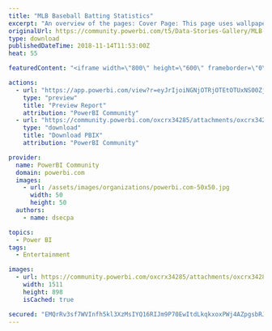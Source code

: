 ```yaml
---
title: "MLB Baseball Batting Statistics"
excerpt: "An overview of the pages: Cover Page: This page uses wallpaper as well as buttons and is the home page of report. The other pages are all hidden, so"
originalUrl: https://community.powerbi.com/t5/Data-Stories-Gallery/MLB-Baseball-Batting-Statistics/m-p/566230
type: download
publishedDateTime: 2018-11-14T11:53:00Z
heat: 55

featuredContent: "<iframe width=\"800\" height=\"600\" frameborder=\"0\" src=\"https://app.powerbi.com/view?r=eyJrIjoiNGNjOTRjOTEtOTUxNS00ZjRmLWJhY2MtYTZlNDU2ZWU2OTFmIiwidCI6IjZmZjYwZDM2LTkyNWYtNDc4NS1hODU0LTUxMGY5MDllZTU2MSIsImMiOjN9\"></iframe>"

actions:
  - url: "https://app.powerbi.com/view?r=eyJrIjoiNGNjOTRjOTEtOTUxNS00ZjRmLWJhY2MtYTZlNDU2ZWU2OTFmIiwidCI6IjZmZjYwZDM2LTkyNWYtNDc4NS1hODU0LTUxMGY5MDllZTU2MSIsImMiOjN9"
    type: "preview"
    title: "Preview Report"
    attribution: "PowerBI Community"
  - url: "https://community.powerbi.com/oxcrx34285/attachments/oxcrx34285/DataStoriesGallery/2366/2/Baseball%20Statistics%20Analysis.pbix"
    type: "download"
    title: "Download PBIX"
    attribution: "PowerBI Community"

provider:
  name: PowerBI Community
  domain: powerbi.com
  images:
    - url: /assets/images/organizations/powerbi.com-50x50.jpg
      width: 50
      height: 50
  authors:
    - name: dsecpa

topics:
  - Power BI
tags:
  - Entertainment

images:
  - url: https://community.powerbi.com/oxcrx34285/attachments/oxcrx34285/DataStoriesGallery/2366/1/Baseball%20Stats.png
    width: 1511
    height: 898
    isCached: true

secured: "EMQrRv3sf7WVInfh5kl3XzMsIYQ16RIJm9P70EwItdLkqkxoxPWj4AZpgsbRJAlGYnMcH6iKkDMHDanECIskxKxYJ2VgxThOH0NVNcBzsNlQUCqACFDy3WXUmQTBuCdqED95GI7L2bEl4WImVUVzzJs2CV2C+jGpVqmTSKRTUH6dAwmXFKCoMhcJGlvxFPWiJaGt083CsmZDxBe5Z8JoBlT0F8mUesBwjgr0ILgu021PKDjVj1xtYqdwo9Tuz9wzILc9NiHQTGUljZ/Xo0ggJbIL3DccwxA2v3tmp3+0+wrUcBC0DLtQIibVPr+7opEX1imiXYivnOBxwzcvZr2uhZ0GvJoLmYeChVKN2zy6vyK8PpMdQLQvqRtSIMHAaJodQGlr8oft/lO08+gdrucHCA6TJh5FHBIkQlYOqbCyoVA=;7Ug93lzPeSirNXArhyT1PQ=="
---
```


